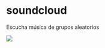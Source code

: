 # soundcloud
Escucha música de grupos aleatorios

![](https://www47.online-convert.com/dl/web7/download-file/bf5abb59-46b6-4305-9daa-d336f1f4a7e6/Captura.webp)
